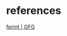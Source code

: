 # references

[fprint | GFG](https://www.geeksforgeeks.org/formatted-string-literals-f-strings-python/)
